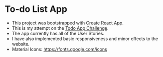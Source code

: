 # To-do List App

* This project was bootstrapped with [Create React App](https://github.com/facebook/create-react-app).
* This is my attempt on the [Todo App Challenge](https://devchallenges.io/challenges/hH6PbOHBdPm6otzw2De5). 
* The app currently has all of the User Stories.
* I have also implemented basic responsiveness and minor effects to the website.
* Material Icons: https://fonts.google.com/icons
